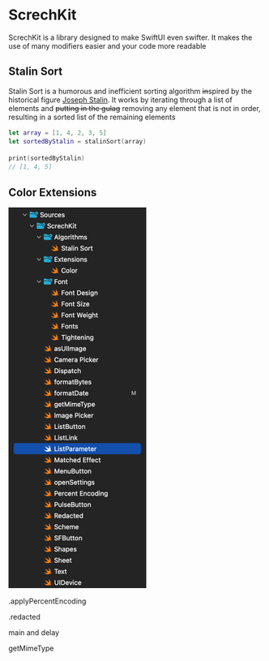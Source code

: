 # ScrechKit

ScrechKit is a library designed to make SwiftUI even swifter. 
It makes the use of many modifiers easier and your code more readable

## Stalin Sort
Stalin Sort is a humorous and inefficient sorting algorithm ~~in~~spired by the historical figure [Joseph Stalin](https://en.wikipedia.org/wiki/Joseph_Stalin).
It works by iterating through a list of elements and ~~putting in the gulag~~ removing any element that is not in order, resulting in a sorted list of the remaining elements

```swift
let array = [1, 4, 2, 3, 5]
let sortedByStalin = stalinSort(array)

print(sortedByStalin)
// [1, 4, 5]
```

## Color Extensions


![img.png](img.png)

.applyPercentEncoding

.redacted

main and delay


getMimeType
